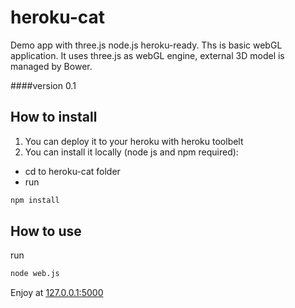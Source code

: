 heroku-cat
==========

Demo app with three.js node.js heroku-ready.
Ths is basic webGL application. It uses three.js as webGL engine, external 3D model is managed by Bower.

####version 0.1 

## How to install

1. You can deploy it to your heroku with heroku toolbelt
2. You can install it locally (node js and npm required):
- cd to heroku-cat folder
- run 
```sh
npm install
```

## How to use
run 
```sh
node web.js
```
Enjoy at [127.0.0.1:5000](127.0.0.1:5000)

